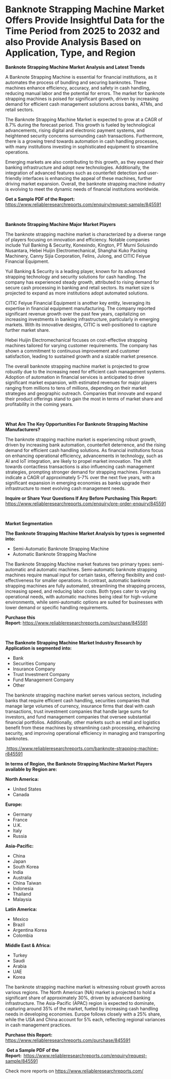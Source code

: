 <p><h1>Banknote Strapping Machine Market Offers Provide Insightful Data for the Time Period from 2025 to 2032 and also Provide Analysis Based on Application, Type, and Region</h1></p><p><strong>Banknote Strapping Machine Market Analysis and Latest Trends</strong></p>
<p><p>A Banknote Strapping Machine is essential for financial institutions, as it automates the process of bundling and securing banknotes. These machines enhance efficiency, accuracy, and safety in cash handling, reducing manual labor and the potential for errors. The market for banknote strapping machines is poised for significant growth, driven by increasing demand for efficient cash management solutions across banks, ATMs, and retail sectors.</p><p>The Banknote Strapping Machine Market is expected to grow at a CAGR of 8.7% during the forecast period. This growth is fueled by technological advancements, rising digital and electronic payment systems, and heightened security concerns surrounding cash transactions. Furthermore, there is a growing trend towards automation in cash handling processes, with many institutions investing in sophisticated equipment to streamline operations. </p><p>Emerging markets are also contributing to this growth, as they expand their banking infrastructure and adopt new technologies. Additionally, the integration of advanced features such as counterfeit detection and user-friendly interfaces is enhancing the appeal of these machines, further driving market expansion. Overall, the banknote strapping machine industry is evolving to meet the dynamic needs of financial institutions worldwide.</p></p>
<p><strong>Get a Sample PDF of the Report:&nbsp;</strong> <a href="https://www.reliableresearchreports.com/enquiry/request-sample/845591?utm_campaign=2204&utm_medium=2&utm_source=Github&utm_content=ia&utm_term=17022025&utm_id=banknote-strapping-machine">https://www.reliableresearchreports.com/enquiry/request-sample/845591</a></p>
<p>&nbsp;</p>
<p><strong>Banknote Strapping Machine Major Market Players</strong></p>
<p><p>The banknote strapping machine market is characterized by a diverse range of players focusing on innovation and efficiency. Notable companies include Yuil Banking & Security, Konexindo, Kington, PT Murni Solusindo Nusantara, Hebei Huijin Electromechanical, Shanghai Kuko Packing Machinery, Canny Sijia Corporation, Felins, Julong, and CITIC Feiyue Financial Equipment.</p><p>Yuil Banking & Security is a leading player, known for its advanced strapping technology and security solutions for cash handling. The company has experienced steady growth, attributed to rising demand for secure cash processing in banking and retail sectors. Its market size is projected to expand as more institutions adopt automated solutions.</p><p>CITIC Feiyue Financial Equipment is another key entity, leveraging its expertise in financial equipment manufacturing. The company reported significant revenue growth over the past few years, capitalizing on increasing investments in banking infrastructure, particularly in emerging markets. With its innovative designs, CITIC is well-positioned to capture further market share.</p><p>Hebei Huijin Electromechanical focuses on cost-effective strapping machines tailored for varying customer requirements. The company has shown a commitment to continuous improvement and customer satisfaction, leading to sustained growth and a sizable market presence.</p><p>The overall banknote strapping machine market is projected to grow robustly due to the increasing need for efficient cash management systems. Adoption of automation in financial services is anticipated to drive significant market expansion, with estimated revenues for major players ranging from millions to tens of millions, depending on their market strategies and geographic outreach. Companies that innovate and expand their product offerings stand to gain the most in terms of market share and profitability in the coming years.</p></p>
<p>&nbsp;</p>
<p><strong>What Are The Key Opportunities For Banknote Strapping Machine Manufacturers?</strong></p>
<p><p>The banknote strapping machine market is experiencing robust growth, driven by increasing bank automation, counterfeit deterrence, and the rising demand for efficient cash handling solutions. As financial institutions focus on enhancing operational efficiency, advancements in technology, such as AI and IoT integration, are likely to propel market innovation. The shift towards contactless transactions is also influencing cash management strategies, prompting stronger demand for strapping machines. Forecasts indicate a CAGR of approximately 5-7% over the next five years, with a significant expansion in emerging economies as banks upgrade their infrastructure to meet evolving cash management needs.</p></p>
<p><strong>Inquire or Share Your Questions If Any Before Purchasing This Report:</strong> <a href="https://www.reliableresearchreports.com/enquiry/pre-order-enquiry/845591?utm_campaign=2204&utm_medium=2&utm_source=Github&utm_content=ia&utm_term=17022025&utm_id=banknote-strapping-machine">https://www.reliableresearchreports.com/enquiry/pre-order-enquiry/845591</a></p>
<p>&nbsp;</p>
<p><strong>Market Segmentation</strong></p>
<p><strong>The Banknote Strapping Machine Market Analysis by types is segmented into:</strong></p>
<p><ul><li>Semi-Automatic Banknote Strapping Machine</li><li>Automatic Banknote Strapping Machine</li></ul></p>
<p><p>The Banknote Strapping Machine market features two primary types: semi-automatic and automatic machines. Semi-automatic banknote strapping machines require manual input for certain tasks, offering flexibility and cost-effectiveness for smaller operations. In contrast, automatic banknote strapping machines are fully automated, streamlining the strapping process, increasing speed, and reducing labor costs. Both types cater to varying operational needs, with automatic machines being ideal for high-volume environments, while semi-automatic options are suited for businesses with lower demand or specific handling requirements.</p></p>
<p><strong>Purchase this Report:&nbsp;</strong><a href="https://www.reliableresearchreports.com/purchase/845591?utm_campaign=2204&utm_medium=2&utm_source=Github&utm_content=ia&utm_term=17022025&utm_id=banknote-strapping-machine">https://www.reliableresearchreports.com/purchase/845591</a></p>
<p>&nbsp;</p>
<p><strong>The Banknote Strapping Machine Market Industry Research by Application is segmented into:</strong></p>
<p><ul><li>Bank</li><li>Securities Company</li><li>Insurance Company</li><li>Trust Investment Company</li><li>Fund Management Company</li><li>Other</li></ul></p>
<p><p>The banknote strapping machine market serves various sectors, including banks that require efficient cash handling, securities companies that manage large volumes of currency, insurance firms that deal with cash transactions, trust investment companies that handle large sums for investors, and fund management companies that oversee substantial financial portfolios. Additionally, other markets such as retail and logistics benefit from these machines by streamlining cash processing, enhancing security, and improving operational efficiency in managing and transporting banknotes.</p></p>
<p><a href="https://www.reliableresearchreports.com/banknote-strapping-machine-r845591?utm_campaign=2204&utm_medium=2&utm_source=Github&utm_content=ia&utm_term=17022025&utm_id=banknote-strapping-machine">&nbsp;https://www.reliableresearchreports.com/banknote-strapping-machine-r845591</a></p>
<p><strong>In terms of Region, the Banknote Strapping Machine Market Players available by Region are:</strong></p>
<p>
    <p> <strong> North America: </strong>
        <ul>
            <li>United States</li>
            <li>Canada</li>
        </ul>
        </p> 
    <p> <strong> Europe: </strong>
        <ul>
            <li>Germany</li>
            <li>France</li>
            <li>U.K.</li>
            <li>Italy</li>
            <li>Russia</li>
        </ul>
        </p> 
    <p> <strong> Asia-Pacific: </strong>
        <ul>
            <li>China</li>
            <li>Japan</li>
            <li>South Korea</li>
            <li>India</li>
            <li>Australia</li>
            <li>China Taiwan</li>
            <li>Indonesia</li>
            <li>Thailand</li>
            <li>Malaysia</li>
        </ul>
        </p> 
    <p> <strong> Latin America: </strong>
        <ul>
            <li>Mexico</li>
            <li>Brazil</li>
            <li>Argentina Korea</li>
            <li>Colombia</li>
        </ul>
        </p> 
    <p> <strong> Middle East & Africa: </strong>
        <ul>
            <li>Turkey</li>
            <li>Saudi</li>
            <li>Arabia</li>
            <li>UAE</li>
            <li>Korea</li>
        </ul>
    </p>
    </p>
<p><p>The banknote strapping machine market is witnessing robust growth across various regions. The North American (NA) market is projected to hold a significant share of approximately 30%, driven by advanced banking infrastructure. The Asia-Pacific (APAC) region is expected to dominate, capturing around 35% of the market, fueled by increasing cash handling needs in developing economies. Europe follows closely with a 25% share, while the USA and China account for 5% each, reflecting regional variances in cash management practices.</p></p>
<p><strong>Purchase this Report: </strong><a href="https://www.reliableresearchreports.com/purchase/845591?utm_campaign=2204&utm_medium=2&utm_source=Github&utm_content=ia&utm_term=17022025&utm_id=banknote-strapping-machine">https://www.reliableresearchreports.com/purchase/845591</a></p>
<p>&nbsp;<strong>Get a Sample PDF of the Report:&nbsp;&nbsp;</strong><a href="https://www.reliableresearchreports.com/enquiry/request-sample/845591?utm_campaign=2204&utm_medium=2&utm_source=Github&utm_content=ia&utm_term=17022025&utm_id=banknote-strapping-machine">https://www.reliableresearchreports.com/enquiry/request-sample/845591</a></p>
<p><strong></strong></p>
<p>Check more reports on <a href="https://www.reliableresearchreports.com/?utm_campaign=2204&utm_medium=2&utm_source=Github&utm_content=ia&utm_term=17022025&utm_id=banknote-strapping-machine">https://www.reliableresearchreports.com/</a></p>